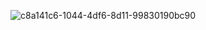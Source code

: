 
![c8a141c6-1044-4df6-8d11-99830190bc90](https://github.com/user-attachments/assets/92048217-68f9-4c97-abb1-5e70934c8112)
